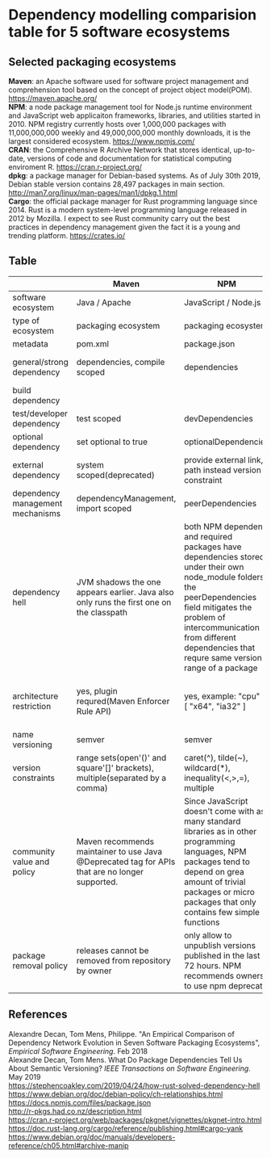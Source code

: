 # Dependency modelling comparision table for 5 software ecosystems

## Selected packaging ecosystems

**Maven**: an Apache software used for software project management and comprehension tool based on the concept of project object model(POM). https://maven.apache.org/ <br>
**NPM**: a node package management tool for Node.js runtime environment and JavaScript web applicaiton frameworks, libraries, and utilities started in 2010. NPM registry currently hosts over 1,000,000 packages with 11,000,000,000 weekly and 49,000,000,000 monthly downloads, it is the largest considered ecosystem. https://www.npmjs.com/ <br>
**CRAN**: the Comprehensive R Archive Network that stores identical, up-to-date, versions of code and documentation for statistical computing enviroment R. https://cran.r-project.org/ <br>
**dpkg**: a package manager for Debian-based systems. As of July 30th 2019, Debian stable version contains 28,497 packages in main section. http://man7.org/linux/man-pages/man1/dpkg.1.html <br>
**Cargo**: the official package manager for Rust programming language since 2014. Rust is a modern system-level programming language released in 2012 by Mozilla. I expect to see Rust community carry out the best practices in dependency management given the fact it is a young and trending platform. https://crates.io/ <br>

## Table

|                                  | Maven                                                                                           | NPM                                                                                                                                                                                                                                                    | CRAN                                                                                                                                                      | dpkg                                                                                      | Cargo                                                                                                                                          |
| -------------------------------- | ----------------------------------------------------------------------------------------------- | ------------------------------------------------------------------------------------------------------------------------------------------------------------------------------------------------------------------------------------------------------ | --------------------------------------------------------------------------------------------------------------------------------------------------------- | ----------------------------------------------------------------------------------------- | ---------------------------------------------------------------------------------------------------------------------------------------------- |
| software ecosystem               | Java / Apache                                                                                   | JavaScript / Node.js                                                                                                                                                                                                                                   | R                                                                                                                                                         | Debian / Linux OS                                                                         | Rust                                                                                                                                           |
| type of ecosystem                | packaging ecosystem                                                                             | packaging ecosystem                                                                                                                                                                                                                                    | packaging ecosystem                                                                                                                                       | distribution for Linux OSs                                                                | packaging ecosystem                                                                                                                            |
| metadata                         | pom.xml                                                                                         | package.json                                                                                                                                                                                                                                           | DESCRIPTION                                                                                                                                               | DEBIAN/control                                                                            | Cargo.toml                                                                                                                                     |
| general/strong dependency        | dependencies, compile scoped                                                                    | dependencies                                                                                                                                                                                                                                           | Depends(attach), Imports(namespace required)                                                                                                              | Depends, Pre-Depends                                                                      | dependencies                                                                                                                                   |
| build dependency                 |                                                                                                 |                                                                                                                                                                                                                                                        | Build-Depends for source package                                                                                                                          | Build-Depends for source package                                                          | build-dependencies                                                                                                                             |
| test/developer dependency        | test scoped                                                                                     | devDependencies                                                                                                                                                                                                                                        |                                                                                                                                                           |                                                                                           | dev-dependencies                                                                                                                               |
| optional dependency              | set optional to true                                                                            | optionalDependencies                                                                                                                                                                                                                                   | Suggests                                                                                                                                                  | Recommands, Suggests                                                                      | optional = true                                                                                                                                |
| external dependency              | system scoped(deprecated)                                                                       | provide external link, path instead version constraint                                                                                                                                                                                                 | through R CMD INSTALL -l path                                                                                                                             | through dpkg -i file,deb                                                                  | registry=, git= branch=, path=                                                                                                                 |
| dependency management mechanisms | dependencyManagement, import scoped                                                             | peerDependencies                                                                                                                                                                                                                                       |                                                                                                                                                           | Conflicts, Breaks                                                                         | name mangling, platform specific dependencies                                                                                                  |
| dependency hell                  | JVM shadows the one appears earlier. Java also only runs the first one on the classpath         | both NPM dependent and required packages have dependencies stored under their own node_module folders, the peerDependencies field mitigates the problem of intercommunication from different dependencies that requre same version range of a package  | CRAN allows maintainer to only install latest version of dependencies                                                                                     | Debian packages suffer from dependency hell                                               | Rust name-mangling scheme allows a project to have different versions of a same dependencies. But the intercommunication among them is blocked |
| architecture restriction         | yes, plugin requred(Maven Enforcer Rule API)                                                    | yes, example: "cpu" : [ "x64", "ia32" ]                                                                                                                                                                                                                | no, but supported during installation process                                                                                                             | yes, example: [linux-any], [!amd64], [any-i386]                                           | no, but can be specified using RUSTFLAGS in cargo configuration file                                                                           |
| name versioning                  | semver                                                                                          | semver                                                                                                                                                                                                                                                 | major.minor.patch.dev                                                                                                                                     | [epoch:]upstream_version[-debian_revision]                                                | semver                                                                                                                                         |
| version constraints              | range sets(open'()' and square'[]' brackets), multiple(separated by a comma)                    | caret(^), tilde(~), wildcard(*), inequality(<,>,=), multiple                                                                                                                                                                                           |  inequality(<,>,=)                                                                                                                                        |  inequality(<,>,=), multiple                                                              | caret(^), tilde(~), wildcard(*), inequality(<,>,=)                                                                                             |
| community value and policy       | Maven recommends maintainer to use Java @Deprecated tag for APIs that are no longer supported.  | Since JavaScript doesn't come with as many standard libraries as in other programming languages, NPM packages tend to depend on grea amount of trivial packages or micro packages that only contains few simple functions                              | rolling release(to always include the latest dependencies) + R CMD check tool checks for compatibility. Fail to do so will result to get package archived, cross-platform compatibility |                                                                                           | similar to NPM                                                                                                                                 |
| package removal policy           | releases cannot be removed from repository by owner                                             | only allow to unpublish versions published in the last 72 hours. NPM recommends owners to use npm deprecate                                                                                                                                            | CRAN archives package                                                                                                                                     | package owner need to file a bug against ftp.debian.org asking that the packge be removed | Cargo explicitly prevent packages from being removed, solution is cargo yank                                                                   |

## References
Alexandre Decan, Tom Mens, Philippe. "An Empirical Comparison of Dependency Network Evolution in Seven Software Packaging Ecosystems", *Empirical Software Engineering*. Feb 2018<br>
Alexandre Decan, Tom Mens. What Do Package Dependencies Tell Us About Semantic Versioning? *IEEE Transactions on Software Engineering*. May 2019<br>
https://stephencoakley.com/2019/04/24/how-rust-solved-dependency-hell<br>
https://www.debian.org/doc/debian-policy/ch-relationships.html<br>
https://docs.npmjs.com/files/package.json<br>
http://r-pkgs.had.co.nz/description.html<br>
https://cran.r-project.org/web/packages/pkgnet/vignettes/pkgnet-intro.html<br>
https://doc.rust-lang.org/cargo/reference/publishing.html#cargo-yank<br>
https://www.debian.org/doc/manuals/developers-reference/ch05.html#archive-manip<br>
